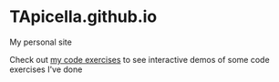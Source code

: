 # TApicella.github.io
My personal site

Check out [my code exercises](http://TApicella.github.io/exercises/index.html) to see interactive demos of some code exercises I've done